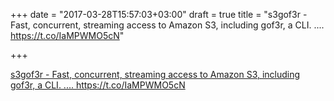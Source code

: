 +++
date = "2017-03-28T15:57:03+03:00"
draft = true
title = "s3gof3r - Fast, concurrent, streaming access to Amazon S3, including gof3r, a CLI. .... https://t.co/IaMPWMO5cN"

+++

<p><a href="http://godoc">s3gof3r - Fast, concurrent, streaming access to Amazon S3, including gof3r, a CLI. .... https://t.co/IaMPWMO5cN</a></p>